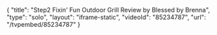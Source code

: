 {
    "title": "Step2 Fixin' Fun Outdoor Grill Review by Blessed by Brenna",
    "type": "solo",
    "layout": "iframe-static",
    "videoId": "85234787",
    "url": "\/tvpembed\/85234787"
}